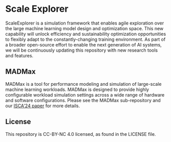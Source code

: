# Scale Explorer

ScaleExplorer is a simulation framework that enables agile exploration over the large machine learning model design and optimization space. This new capability will unlock efficiency and sustainability optimization opportunities to flexibly adapt to the constantly-changing training environment. As part of a broader open-source effort to enable the next generation of AI systems, we will be continuously updating this repository with new research tools and features.

## MADMax

MADMax is a tool for performance modeling and simulation of large-scale machine learning workloads. MADMax is designed to provide highly configurable workload simulation settings across a wide range of hardware and software configurations. Please see the MADMax sub-repository and our [ISCA'24 paper](https://arxiv.org/abs/2310.02784) for more details.

## License
This repository is CC-BY-NC 4.0 licensed, as found in the LICENSE file.
